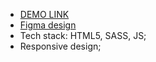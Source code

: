 - [DEMO LINK](https://andrew-zaycev.github.io/landing_page_museum/) <br>
- [Figma design](https://www.figma.com/file/cRBCqE06cDrY3s4jX7h3iY/%D0%9D%D0%90%D0%9C%D0%A3-(Edit)?node-id=0%3A1) <br>
- Tech stack: HTML5, SASS, JS; <br>
- Responsive design;
